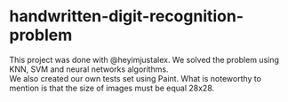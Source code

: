 # handwritten-digit-recognition-problem  
This project was done with @heyimjustalex. We solved the problem using KNN, SVM and neural networks algorithms.  
We also created our own tests set using Paint. What is noteworthy to mention is that the size of images must be equal 28x28.
